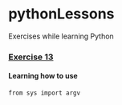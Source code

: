 # pythonLessons
Exercises while learning Python

### [Exercise 13](https://github.com/juicehustlin/pythonLessons/blob/master/ex13.py)

#### Learning how to use 


```from sys import argv```
